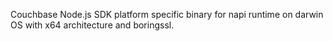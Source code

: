 Couchbase Node.js SDK platform specific binary for napi runtime on darwin OS with x64 architecture and boringssl.